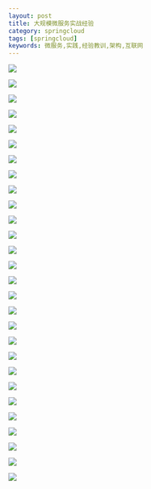 ```yaml
---
layout: post
title: 大规模微服务实战经验
category: springcloud
tags: [springcloud]
keywords: 微服务,实践,经验教训,架构,互联网
---
```

![](https://ziyekudeng.github.io/assets/images/2019/0131/actual-combat/1.png)

![](https://ziyekudeng.github.io/assets/images/2019/0131/actual-combat/2.png)

![](https://ziyekudeng.github.io/assets/images/2019/0131/actual-combat/3.png)

![](https://ziyekudeng.github.io/assets/images/2019/0131/actual-combat/4.png)

![](https://ziyekudeng.github.io/assets/images/2019/0131/actual-combat/5.png)

![](https://ziyekudeng.github.io/assets/images/2019/0131/actual-combat/6.png)

![](https://ziyekudeng.github.io/assets/images/2019/0131/actual-combat/7.png)

![](https://ziyekudeng.github.io/assets/images/2019/0131/actual-combat/8.png)

![](https://ziyekudeng.github.io/assets/images/2019/0131/actual-combat/9.png)

![](https://ziyekudeng.github.io/assets/images/2019/0131/actual-combat/10.png)

![](https://ziyekudeng.github.io/assets/images/2019/0131/actual-combat/11.png)

![](https://ziyekudeng.github.io/assets/images/2019/0131/actual-combat/12.png)

![](https://ziyekudeng.github.io/assets/images/2019/0131/actual-combat/13.png)

![](https://ziyekudeng.github.io/assets/images/2019/0131/actual-combat/14.png)

![](https://ziyekudeng.github.io/assets/images/2019/0131/actual-combat/15.png)

![](https://ziyekudeng.github.io/assets/images/2019/0131/actual-combat/16.png)

![](https://ziyekudeng.github.io/assets/images/2019/0131/actual-combat/17.png)

![](https://ziyekudeng.github.io/assets/images/2019/0131/actual-combat/18.png)

![](https://ziyekudeng.github.io/assets/images/2019/0131/actual-combat/19.png)

![](https://ziyekudeng.github.io/assets/images/2019/0131/actual-combat/20.png)

![](https://ziyekudeng.github.io/assets/images/2019/0131/actual-combat/21.png)

![](https://ziyekudeng.github.io/assets/images/2019/0131/actual-combat/22.png)

![](https://ziyekudeng.github.io/assets/images/2019/0131/actual-combat/23.png)

![](https://ziyekudeng.github.io/assets/images/2019/0131/actual-combat/24.png)

![](https://ziyekudeng.github.io/assets/images/2019/0131/actual-combat/25.png)


![](https://ziyekudeng.github.io/assets/images/2019/0131/actual-combat/26.png)

![](https://ziyekudeng.github.io/assets/images/2019/0131/actual-combat/27.png)

![](https://ziyekudeng.github.io/assets/images/2019/0131/actual-combat/28.png)
